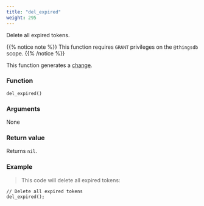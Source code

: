```yaml
---
title: "del_expired"
weight: 295
---
```


Delete all expired tokens.

{{% notice note %}}
This function requires `GRANT` privileges on the `@thingsdb` scope.
{{% /notice %}}

This function generates a [change](../../overview/changes).

### Function

`del_expired()`

### Arguments

None

### Return value

Returns `nil`.

### Example

> This code will delete all expired tokens:

```thingsdb,should_pass,@t
// Delete all expired tokens
del_expired();
```
